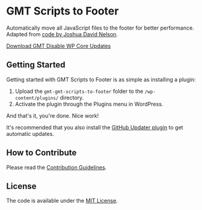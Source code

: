 # GMT Scripts to Footer
Automatically move all JavaScript files to the footer for better performance. Adapted from <a href="http://www.kevinleary.net/move-javascript-bottom-wordpress/#comment-56740">code by Joshua David Nelson</a>.

[Download GMT Disable WP Core Updates](https://github.com/cferdinandi/gmt-scripts-to-footer/archive/master.zip)



## Getting Started

Getting started with GMT Scripts to Footer is as simple as installing a plugin:

1. Upload the `gmt-gmt-scripts-to-footer` folder to the `/wp-content/plugins/` directory.
2. Activate the plugin through the Plugins menu in WordPress.

And that's it, you're done. Nice work!

It's recommended that you also install the [GitHub Updater plugin](https://github.com/afragen/github-updater) to get automatic updates.



## How to Contribute

Please read the [Contribution Guidelines](CONTRIBUTING.md).



## License

The code is available under the [MIT License](LICENSE.md).